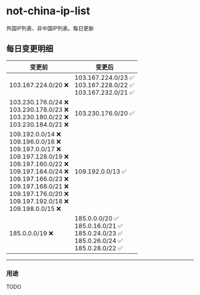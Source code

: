 # not-china-ip-list
外国IP列表、非中国IP列表。每日更新

每日变更明细
--------------------
|  变更前   | 变更后 |
|  ----  | ----  |
|  103.167.224.0/20 :x:  | 103.167.224.0/23 :white_check_mark: <br> 103.167.228.0/22 :white_check_mark: <br> 103.167.232.0/21 :white_check_mark: <br>  | 
|  103.230.176.0/24 :x: <br> 103.230.178.0/23 :x: <br> 103.230.180.0/22 :x: <br> 103.230.184.0/21 :x: <br> | 103.230.176.0/20 :white_check_mark: | 
|  109.192.0.0/14 :x: <br> 109.196.0.0/16 :x: <br> 109.197.0.0/17 :x: <br> 109.197.128.0/19 :x: <br> 109.197.160.0/22 :x: <br> 109.197.164.0/24 :x: <br> 109.197.166.0/23 :x: <br> 109.197.168.0/21 :x: <br> 109.197.176.0/20 :x: <br> 109.197.192.0/18 :x: <br> 109.198.0.0/15 :x: <br> | 109.192.0.0/13 :white_check_mark: | 
|  185.0.0.0/19 :x:  | 185.0.0.0/20 :white_check_mark: <br> 185.0.16.0/21 :white_check_mark: <br> 185.0.24.0/23 :white_check_mark: <br> 185.0.26.0/24 :white_check_mark: <br> 185.0.28.0/22 :white_check_mark: <br>  | 

--------------------
### 用途
TODO
